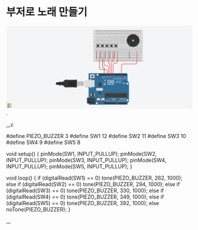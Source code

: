 # 부저로 노래 만들기


![Buzer](./images/buzer_01.png).


,,,c

#define PIEZO_BUZZER 3
#define SW1 12
#define SW2 11
#define SW3 10
#define SW4 9
#define SW5 8

void setup() {
  pinMode(SW1, INPUT_PULLUP);
  pinMode(SW2, INPUT_PULLUP);
  pinMode(SW3, INPUT_PULLUP);
  pinMode(SW4, INPUT_PULLUP);
  pinMode(SW5, INPUT_PULLUP);
}

void loop() {
  if (digitalRead(SW1) == 0) tone(PIEZO_BUZZER, 262, 1000);
  else if (digitalRead(SW2) == 0) tone(PIEZO_BUZZER, 294, 1000);
  else if (digitalRead(SW3) == 0) tone(PIEZO_BUZZER, 330, 1000);
  else if (digitalRead(SW4) == 0) tone(PIEZO_BUZZER, 349, 1000);
  else if (digitalRead(SW5) == 0) tone(PIEZO_BUZZER, 392, 1000);
  else noTone(PIEZO_BUZZER);
}

,,,
